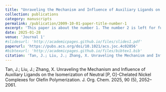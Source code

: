 ```yaml
---
title: "Unraveling the Mechanism and Influence of Auxiliary Ligands on the Isomerization of Neutral [P, O]-Chelated Nickel Complexes for Olefin Polymerization"
collection: publications
category: manuscripts
permalink: /publication/2009-10-01-paper-title-number-1
excerpt: 'This paper is about the number 1. The number 2 is left for future work.'
date: 2025-01-28
venue: 'Journal 1'
#slidesurl: 'http://academicpages.github.io/files/slides1.pdf'
paperurl: 'https://pubs.acs.org/doi/10.1021/acs.joc.4c02856'
#bibtexurl: 'http://academicpages.github.io/files/bibtex1.bib'
citation: 'Tan, J.; Liu, J.; Zhang, X. Unraveling the Mechanism and Influence of Auxiliary Ligands on the Isomerization of Neutral [P, O]-Chelated Nickel Complexes for Olefin Polymerization. J. Org. Chem. 2025, 90 (5), 2052–2061.'
---
```

Tan, J.; Liu, J.; Zhang, X. Unraveling the Mechanism and Influence of Auxiliary Ligands on the Isomerization of Neutral [P, O]-Chelated Nickel Complexes for Olefin Polymerization. J. Org. Chem. 2025, 90 (5), 2052–2061.